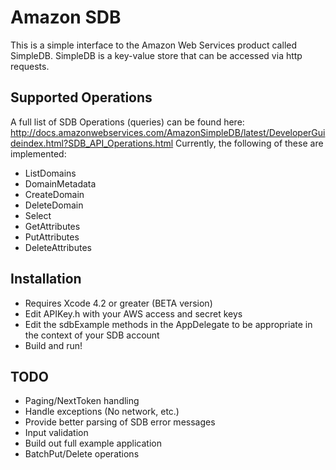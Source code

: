 Amazon SDB
==========
This is a simple interface to the Amazon Web Services product called SimpleDB.  SimpleDB is a key-value store that can be accessed via http requests.

Supported Operations
--------------------
A full list of SDB Operations (queries) can be found here:
http://docs.amazonwebservices.com/AmazonSimpleDB/latest/DeveloperGuideindex.html?SDB_API_Operations.html
Currently, the following of these are implemented:
* ListDomains
* DomainMetadata
* CreateDomain
* DeleteDomain
* Select
* GetAttributes
* PutAttributes
* DeleteAttributes

Installation
------------
* Requires Xcode 4.2 or greater (BETA version)
* Edit APIKey.h with your AWS access and secret keys
* Edit the sdbExample methods in the AppDelegate to be appropriate in the context of your SDB account
* Build and run!

TODO
-----
* Paging/NextToken handling
* Handle exceptions (No network, etc.)
* Provide better parsing of SDB error messages
* Input validation
* Build out full example application
* BatchPut/Delete operations